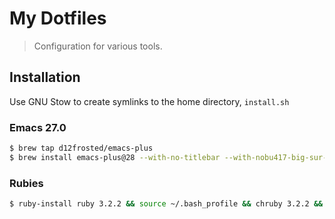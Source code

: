 # My Dotfiles

> Configuration for various tools.

## Installation

Use GNU Stow to create symlinks to the home directory, `install.sh`

### Emacs 27.0

```bash
$ brew tap d12frosted/emacs-plus
$ brew install emacs-plus@28 --with-no-titlebar --with-nobu417-big-sur-icon
```

### Rubies

```bash
$ ruby-install ruby 3.2.2 && source ~/.bash_profile && chruby 3.2.2 && gem install 'rotp'
```
